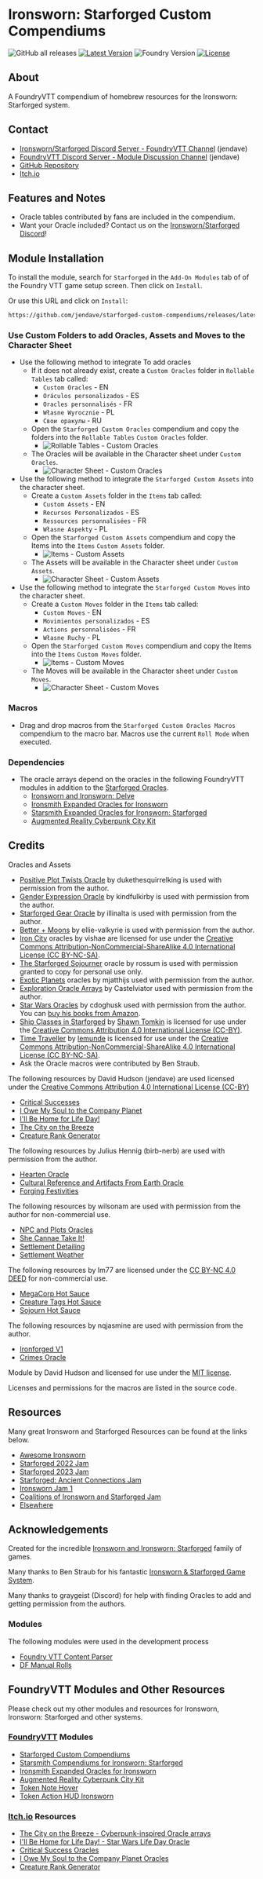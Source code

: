 # Ironsworn: Starforged Custom Compendiums

![GitHub all releases](https://img.shields.io/github/downloads/jendave/starforged-custom-compendiums/total)
[![Latest Version](https://img.shields.io/github/v/release/jendave/starforged-custom-compendiums?display_name=tag&sort=semver&label=Latest%20Version)](https://github.com/jendave/starforged-custom-compendiums/releases/latest)
![Foundry Version](https://img.shields.io/endpoint?url=https://foundryshields.com/version?url=https%3A%2F%2Fraw.githubusercontent.com%2Fjendave%2Fstarforged-custom-compendiums%2Fmain%2Fmodule.json)
[![License](https://img.shields.io/github/license/jendave/starforged-custom-compendiums)](LICENSE)

## About

A FoundryVTT compendium of homebrew resources for the Ironsworn: Starforged system.

## Contact

* [Ironsworn/Starforged Discord Server - FoundryVTT Channel](https://discord.com/channels/437120373436186625/867434336201605160) (jendave)
* [FoundryVTT Discord Server - Module Discussion Channel](https://discord.com/channels/170995199584108546/513918036919713802) (jendave)
* [GitHub Repository](https://github.com/jendave/starforged-custom-compendiums)
* [Itch.io](https://jendave.itch.io/)

## Features and Notes

* Oracle tables contributed by fans are included in the compendium.
* Want your Oracle included? Contact us on the [Ironsworn/Starforged Discord](https://discord.com/channels/437120373436186625/867434336201605160)!

## Module Installation

To install the module, search for `Starforged` in the `Add-On Modules` tab of of the Foundry VTT game setup screen. Then click on `Install`.

Or use this URL and click on `Install`:

```bash
https://github.com/jendave/starforged-custom-compendiums/releases/latest/download/module.json
```

### Use Custom Folders to add Oracles, Assets and Moves to the Character Sheet

* Use the following method to integrate To add oracles
  * If it does not already exist, create a `Custom Oracles` folder in `Rollable Tables` tab called:
    * `Custom Oracles` - EN
    * `Oráculos personalizados` - ES
    * `Oracles personnalisés` - FR
    * `Własne Wyrocznie` - PL
    * `Свои оракулы` - RU
  * Open the `Starforged Custom Oracles` compendium and copy the folders into the `Rollable Tables` `Custom Oracles` folder.
    * ![Rollable Tables - Custom Oracles](https://github.com/jendave/starforged-custom-compendiums/blob/main/docs/custom-oracles-rollable-tables.jpg?raw=true)
  * The Oracles will be available in the Character sheet under `Custom Oracles`.
    * ![Character Sheet - Custom Oracles](https://github.com/jendave/starforged-custom-compendiums/blob/main//docs/custom-oracles-character-sheet.jpg?raw=true)
* Use the following method to integrate the `Starforged Custom Assets` into the character sheet.
  * Create a `Custom Assets` folder in the `Items` tab called:
    * `Custom Assets` - EN
    * `Recursos Personalizados` - ES
    * `Ressources personnalisées` - FR
    * `Własne Aspekty` - PL
  * Open the `Starforged Custom Assets` compendium and copy the Items into the `Items` `Custom Assets` folder.
    * ![Items - Custom Assets](https://github.com/jendave/starforged-custom-compendiums/blob/main/docs/custom-assets-items.jpg?raw=true)
  * The Assets will be available in the Character sheet under `Custom Assets`.
    * ![Character Sheet - Custom Assets](https://github.com/jendave/starforged-custom-compendiums/blob/main/docs/custom-assets-character-sheet.jpg?raw=true)
* Use the following method to integrate the `Starforged Custom Moves` into the character sheet.
  * Create a `Custom Moves` folder in the `Items` tab called:
    * `Custom Moves` - EN
    * `Movimientos personalizados` - ES
    * `Actions personnalisées` - FR
    * `Własne Ruchy` - PL
  * Open the `Starforged Custom Moves` compendium and copy the Items into the `Items` `Custom Moves` folder.
    * ![Items - Custom Moves](https://github.com/jendave/starforged-custom-compendiums/blob/main/docs/custom-moves-items.jpg?raw=true)
  * The Moves will be available in the Character sheet under `Custom Moves`.
    * ![Character Sheet - Custom Moves](https://github.com/jendave/starforged-custom-compendiums/blob/main/docs/custom-moves-character-sheet.jpg?raw=true)

### Macros

* Drag and drop macros from the `Starforged Custom Oracles Macros` compendium to the macro bar. Macros use the current `Roll Mode` when executed.

### Dependencies

* The oracle arrays depend on the oracles in the following FoundryVTT modules in addition to the [Starforged Oracles](https://foundryvtt.com/packages/foundry-ironsworn).
  * [Ironsworn and Ironsworn: Delve](https://foundryvtt.com/packages/foundry-ironsworn)
  * [Ironsmith Expanded Oracles for Ironsworn](https://foundryvtt.com/packages/ironsmith-expanded-oracles)
  * [Starsmith Expanded Oracles for Ironsworn: Starforged](https://foundryvtt.com/packages/starsmith-expanded-oracles)
  * [Augmented Reality Cyberpunk City Kit](https://foundryvtt.com/packages/augmented-reality-foundry)

## Credits

Oracles and Assets

* [Positive Plot Twists Oracle](https://discord.com/channels/437120373436186625/473169644698468352/1128160532113932349) by dukethesquirrelking is used with permission from the author.
* [Gender Expression Oracle](https://gender-oracle.neocities.org) by kindfulkirby is used with permission from the author.
* [Starforged Gear Oracle](https://illinalta.itch.io/starforged-gear-oracle) by illinalta is used with permission from the author.
* [Better + Moons](https://ellie-valkyrie.itch.io/sfbm) by ellie-valkyrie is used with permission from the author.
* [Iron City](https://vishae.itch.io/ironcity-district-generator) oracles by vishae are licensed for use under the [Creative Commons Attribution-NonCommercial-ShareAlike 4.0 International License (CC BY-NC-SA)](https://creativecommons.org/licenses/by-nc-sa/4.0/).
* [The Starforged Sojourner](https://rossum.itch.io/the-starforged-sojourner) oracle by rossum is used with permission granted to copy for personal use only.
* [Exotic Planets](https://mjatthijs.itch.io/exoticplanetoracles) oracles by mjatthijs used with permission from the author.
* [Exploration Oracle Arrays](https://castelviator.itch.io/exploration-oracle-arrays) by Castelviator used with permission from the author.
* [Star Wars Oracles](https://cdoghusk.itch.io/star-wars-oracles-for-solo-co-op-roleplay) by cdoghusk used with permission from the author. You can [buy his books from Amazon](https://www.amazon.com/stores/Chad-Huskins/author/B0CPRJ113D?ref=ap_rdr&isDramIntegrated=true&shoppingPortalEnabled=true).
* [Ship Classes in Starforged](https://www.ironswornrpg.com/post/ship-classes-in-starforged) by [Shawn Tomkin](https://tomkinpress.com/) is licensed for use under the [Creative Commons Attribution 4.0 International License (CC-BY)](https://creativecommons.org/licenses/by/4.0/).
* [Time Traveller](https://lemunde.itch.io/ironsworn-starforged-time-traveler) by [lemunde](https://lemunde.itch.io) is licensed for use under the [Creative Commons Attribution-NonCommercial-ShareAlike 4.0 International License (CC BY-NC-SA)](https://creativecommons.org/licenses/by-nc-sa/4.0/).
* Ask the Oracle macros were contributed by Ben Straub.

The following resources by David Hudson (jendave) are used licensed under the [Creative Commons Attribution 4.0 International License (CC-BY)](https://creativecommons.org/licenses/by/4.0/)

* [Critical Successes](https://jendave.itch.io/critical-success-oracles)
* [I Owe My Soul to the Company Planet](https://jendave.itch.io/i-owe-my-soul-to-the-company-planet)
* [I'll Be Home for Life Day!](https://jendave.itch.io/ill-be-home-for-life-day)
* [The City on the Breeze](https://jendave.itch.io/the-city-on-the-breeze)
* [Creature Rank Generator](https://jendave.itch.io/creature-rank-generator)

The following resources by Julius Hennig (birb-nerb) are used with permission from the author.

* [Hearten Oracle](https://birb-nerb.itch.io/hearten-oracle)
* [Cultural Reference and Artifacts From Earth Oracle](https://birb-nerb.itch.io/cultural-references-and-artifacts-from-earth-oracle-for-ironsworn-starforged)
* [Forging Festivities](https://birb-nerb.itch.io/forging-festivities-oracle-starforged)

The following resources by wilsonam are used with permission from the author for non-commercial use.

* [NPC and Plots Oracles](https://wilsonam.itch.io/npcs-and-plots-for-starforged)
* [She Cannae Take It!](https://wilsonam.itch.io/she-cannae-take-it)
* [Settlement Detailing](https://wilsonam.itch.io/settlement-detailing-for-starforged)
* [Settlement Weather](https://wilsonam.itch.io/settlement-weather-oracles-for-starforged)

The following resources by lm77 are licensed under the [CC BY-NC 4.0 DEED](https://creativecommons.org/licenses/by-nc/4.0/deed.en_) for non-commercial use.

* [MegaCorp Hot Sauce](https://abalone-cushion-e6c.notion.site/MegaCorp-Hot-Sauce-214602dd86d04a5887f6c28ba879660c)
* [Creature Tags Hot Sauce](https://abalone-cushion-e6c.notion.site/Creature-Tags-Hot-Sauce-eae6966d71524611a17e68a4d425ba9b)
* [Sojourn Hot Sauce](https://abalone-cushion-e6c.notion.site/Soujourn-Hot-Sauce-Oracle-03997a33bea84fa68fa0c61a919fb875)

The following resources by nqjasmine are used with permission from the author.

* [Ironforged V1](https://nqjasmine.itch.io/ironforged-v1)
* [Crimes Oracle](https://nqjasmine.itch.io/crimes-oracle)

Module by David Hudson and licensed for use under the [MIT license](https://opensource.org/license/mit/).

Licenses and permissions for the macros are listed in the source code.

## Resources

Many great Ironsworn and Starforged Resources can be found at the links below.

* [Awesome Ironsworn](https://github.com/Billiam/awesome-ironsworn)
* [Starforged 2022 Jam](https://itch.io/jam/starforged-2022-jam)
* [Starforged 2023 Jam](https://itch.io/jam/starforged-2023-jam)
* [Starforged: Ancient Connections Jam](https://itch.io/jam/starforged-ancient-connections/entries)
* [Ironsworn Jam 1](https://itch.io/jam/ironsworn-jam-1/entries)
* [Coalitions of Ironsworn and Starforged Jam](https://itch.io/jam/coalitions-of-ironsworn-and-starforged)
* [Elsewhere](https://itch.io/jam/ironsworn-elsewhere/entries)

## Acknowledgements

Created for the incredible [Ironsworn and Ironsworn: Starforged](https://tomkinpress.com/) family of games.

Many thanks to Ben Straub for his fantastic [Ironsworn & Starforged Game System](https://foundryvtt.com/packages/foundry-ironsworn).

Many thanks to graygeist (Discord) for help with finding Oracles to add and getting permission from the authors.

### Modules

The following modules were used in the development process

* [Foundry VTT Content Parser](https://foundryvtt.com/packages/foundry-vtt-content-parser)
* [DF Manual Rolls](https://foundryvtt.com/packages/df-manual-rolls)

## FoundryVTT Modules and Other Resources

Please check out my other modules and resources for Ironsworn, Ironsworn: Starforged and other systems.

### [FoundryVTT](https://foundryvtt.com/community/david-hudson/packages) Modules

* [Starforged Custom Compendiums](https://foundryvtt.com/packages/starforged-custom-oracles)
* [Starsmith Compendiums for Ironsworn: Starforged](https://foundryvtt.com/packages/starsmith-expanded-oracles)
* [Ironsmith Expanded Oracles for Ironsworn](https://foundryvtt.com/packages/ironsmith-expanded-oracles)
* [Augmented Reality Cyberpunk City Kit](https://foundryvtt.com/packages/augmented-reality-foundry)
* [Token Note Hover](https://github.com/jendave/token-note-hover)
* [Token Action HUD Ironsworn](https://foundryvtt.com/packages/token-action-hud-ironsworn)

### [Itch.io](https://jendave.itch.io/) Resources

* [The City on the Breeze - Cyberpunk-inspired Oracle arrays](https://jendave.itch.io/the-city-on-the-breeze)
* [I'll Be Home for Life Day! - Star Wars Life Day Oracle](https://jendave.itch.io/ill-be-home-for-life-day)
* [Critical Success Oracles](https://jendave.itch.io/critical-success-oracles)
* [I Owe My Soul to the Company Planet Oracles](https://jendave.itch.io/i-owe-my-soul-to-the-company-planet)
* [Creature Rank Generator](https://jendave.itch.io/creature-rank-generator)

